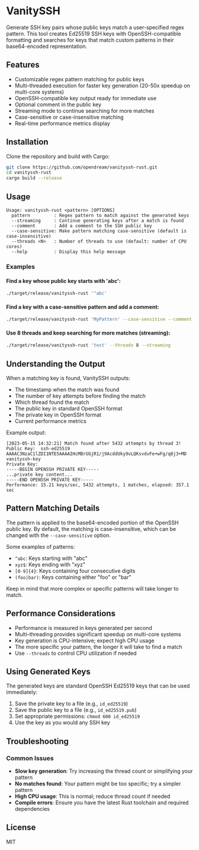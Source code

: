 # VanitySSH

Generate SSH key pairs whose public keys match a user-specified regex pattern. This tool creates Ed25519 SSH keys with OpenSSH-compatible formatting and searches for keys that match custom patterns in their base64-encoded representation.

## Features
- Customizable regex pattern matching for public keys
- Multi-threaded execution for faster key generation (20-50x speedup on multi-core systems)
- OpenSSH-compatible key output ready for immediate use
- Optional comment in the public key
- Streaming mode to continue searching for more matches
- Case-sensitive or case-insensitive matching
- Real-time performance metrics display

## Installation

Clone the repository and build with Cargo:

```sh
git clone https://github.com/opendream/vanityssh-rust.git
cd vanityssh-rust
cargo build --release
```

## Usage

```
Usage: vanityssh-rust <pattern> [OPTIONS]
  pattern         : Regex pattern to match against the generated keys
  --streaming     : Continue generating keys after a match is found
  --comment       : Add a comment to the SSH public key
  --case-sensitive: Make pattern matching case-sensitive (default is case-insensitive)
  --threads <N>   : Number of threads to use (default: number of CPU cores)
  --help          : Display this help message
```

### Examples

#### Find a key whose public key starts with 'abc':
```sh
./target/release/vanityssh-rust '^abc'
```

#### Find a key with a case-sensitive pattern and add a comment:
```sh
./target/release/vanityssh-rust 'MyPattern' --case-sensitive --comment "mykey@host"
```

#### Use 8 threads and keep searching for more matches (streaming):
```sh
./target/release/vanityssh-rust 'test' --threads 8 --streaming
```

## Understanding the Output

When a matching key is found, VanitySSH outputs:
- The timestamp when the match was found
- The number of key attempts before finding the match
- Which thread found the match
- The public key in standard OpenSSH format
- The private key in OpenSSH format
- Current performance metrics

Example output:
```
[2023-05-15 14:32:21] Match found after 5432 attempts by thread 3!
Public Key:  ssh-ed25519 AAAAC3NzaC1lZDI1NTE5AAAAIHcMBrUGjR1/j9AcddUky9vLQKsvdvFe+wFg/q8j3+MD vanityssh-key
Private Key:
-----BEGIN OPENSSH PRIVATE KEY-----
...private key content...
-----END OPENSSH PRIVATE KEY-----
Performance: 15.21 keys/sec, 5432 attempts, 1 matches, elapsed: 357.1 sec
```

## Pattern Matching Details

The pattern is applied to the base64-encoded portion of the OpenSSH public key. By default, the matching is case-insensitive, which can be changed with the `--case-sensitive` option.

Some examples of patterns:
- `^abc`: Keys starting with "abc"
- `xyz$`: Keys ending with "xyz"
- `[0-9]{4}`: Keys containing four consecutive digits
- `(foo|bar)`: Keys containing either "foo" or "bar"

Keep in mind that more complex or specific patterns will take longer to match.

## Performance Considerations

- Performance is measured in keys generated per second
- Multi-threading provides significant speedup on multi-core systems
- Key generation is CPU-intensive; expect high CPU usage
- The more specific your pattern, the longer it will take to find a match
- Use `--threads` to control CPU utilization if needed

## Using Generated Keys

The generated keys are standard OpenSSH Ed25519 keys that can be used immediately:

1. Save the private key to a file (e.g., `id_ed25519`)
2. Save the public key to a file (e.g., `id_ed25519.pub`)
3. Set appropriate permissions: `chmod 600 id_ed25519`
4. Use the key as you would any SSH key

## Troubleshooting

### Common Issues

- **Slow key generation**: Try increasing the thread count or simplifying your pattern
- **No matches found**: Your pattern might be too specific; try a simpler pattern
- **High CPU usage**: This is normal; reduce thread count if needed
- **Compile errors**: Ensure you have the latest Rust toolchain and required dependencies

## License

MIT
